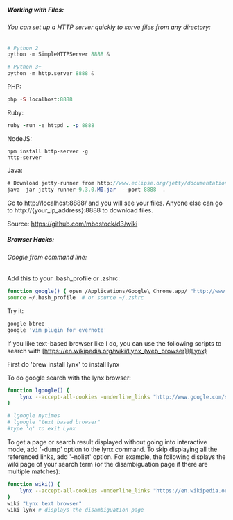 ##### Working with Files:

###### You can set up a HTTP server quickly to serve files from any directory: 

```python 
# Python 2
python -m SimpleHTTPServer 8888 &

# Python 3+
python -m http.server 8888 &
```

PHP: 

```php
php -S localhost:8888
```
Ruby:
 
```ruby
ruby -run -e httpd . -p 8888
```

NodeJS: 

```node
npm install http-server -g
http-server
```

Java: 

```java
# Download jetty-runner from http://www.eclipse.org/jetty/documentation/current/runner.html
java -jar jetty-runner-9.3.0.M0.jar  --port 8888  .
```
Go to http://localhost:8888/ and you will see your files. Anyone else can go to http://{your_ip_address}:8888 to download files.

Source: https://github.com/mbostock/d3/wiki



##### Browser Hacks: 

###### Google from command line: 

Add this to your .bash_profile or .zshrc: 

```bash
function google() { open /Applications/Google\ Chrome.app/ "http://www.google.com/search?q= ${*}"; }
source ~/.bash_profile  # or source ~/.zshrc
```
Try it: 

```bash
google btree
google 'vim plugin for evernote'
```

If you like text-based browser like I do, you can use the following scripts to search with [https://en.wikipedia.org/wiki/Lynx_(web_browser)](Lynx) 

First do 'brew install lynx' to install lynx 

To do google search with the lynx browser:

```bash
function lgoogle() {
    lynx --accept-all-cookies -underline_links "http://www.google.com/search?q=${*}"
}

# lgoogle nytimes
# lgoogle "text based browser"
#type 'q' to exit Lynx
```


To get a page or search result displayed without going into interactive mode, add '-dump' option to the lynx command. To skip displaying all the referenced links, add '-nolist' option. 
For example, the following displays the wiki page of your search term (or the disambiguation page if there are multiple matches): 
```bash
function wiki() {
    lynx --accept-all-cookies -underline_links "https://en.wikipedia.org/wiki/Special:Search/${*}" -nolist -dump
}
wiki "Lynx text browser"
wiki lynx # displays the disambiguation page

```
